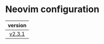 # Neovim configuration

|                                version                                 |
| :--------------------------------------------------------------------: |
| [v2.3.1](https://github.com/vladdoster/neovim-configuration/releases) |

